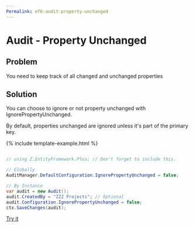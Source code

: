```yaml
---
Permalink: ef6-audit-property-unchanged
---
```


# Audit - Property Unchanged

## Problem

You need to keep track of all changed and unchanged properties

## Solution

You can choose to ignore or not property unchanged with IgnorePropertyUnchanged.

By default, properties unchanged are ignored unless it's part of the primary key.

{% include template-example.html %} 
```csharp

// using Z.EntityFramework.Plus; // Don't forget to include this.

// Globally
AuditManager.DefaultConfiguration.IgnorePropertyUnchanged = false;

// By Instance
var audit = new Audit();
audit.CreatedBy = "ZZZ Projects"; // Optional
audit.Configuration.IgnorePropertyUnchanged = false;
ctx.SaveChanges(audit);

```
[Try it](https://dotnetfiddle.net/tYE0YR)
